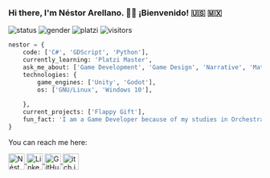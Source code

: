 ### Hi there, I'm Néstor Arellano. 👋:smiley: ¡Bienvenido! :us: :mexico:

![status](https://img.shields.io/badge/Status-Up-brightgreen) ![gender](https://img.shields.io/badge/Gender-%F0%9F%A4%B5-lightgrey) ![platzi](https://img.shields.io/badge/Platzi-Game_Development-brightgreen) ![visitors](https://visitor-badge.laobi.icu/badge?page_id=https://github.com/Asoretzu/)

```python
nestor = {
    code: ['C#', 'GDScript', 'Python'],
    currently_learning: 'Platzi Master',
    ask_me_about: ['Game Development', 'Game Design', 'Narrative', 'Maths'],
    technologies: {
        game_engines: ['Unity', 'Godot'],
        os: ['GNU/Linux', 'Windows 10'],
        
    },
    current_projects: ['Flappy Gift'],
    fun_fact: 'I am a Game Developer because of my studies in Orchestral Conducting. Ask me why.'
}
```
  
You can reach me here:

<a href="https://twitter.com/asoretzu">
  <img align="center" alt="Néstor Arellano | Twitter" width="32px" src="https://cdn.jsdelivr.net/npm/simple-icons@v3/icons/twitter.svg" />
</a>

<a href="https://www.linkedin.com/in/asoretzu">
  <img align="center" alt="Linkedin" width="32px" src="https://cdn.jsdelivr.net/npm/simple-icons@v3/icons/linkedin.svg" />
</a>

<a href="https://github.com/asoretzu/">
  <img align="center" alt="GitHub" width="32px" src="https://cdn.jsdelivr.net/npm/simple-icons@3.2.0/icons/github.svg" />
</a>

<a href="https://asoretzu.itch.io/">
  <img align="center" alt="itch.io" width="32px" src="https://cdn.jsdelivr.net/npm/simple-icons@3.2.0/icons/itch-dot-io.svg" />
</a>



<!--
<a href="https://dev.to/asoretzu">
  <img align="center" alt="GitHub" width="32px" src="https://cdn.jsdelivr.net/npm/simple-icons@3.2.0/icons/dev-dot-to.svg" />
</a>
-->


<!--
**Asoretzu/asoretzu** is a ✨ _special_ ✨ repository because its `README.md` (this file) appears on your GitHub profile.

![](https://visitor-badge.glitch.me/badge?page_id=github.com/asoretzu)

-->
